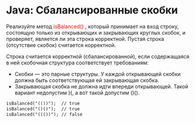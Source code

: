 # Java: Сбалансированные скобки

Реализуйте метод <convert style=color:red> isBalanced() </convert>, который принимает на вход строку, состоящую только из открывающих и закрывающих круглых скобок, и проверяет, является ли эта строка корректной. Пустая строка (отсутствие скобок) считается корректной.

Строка считается корректной (сбалансированной), если содержащаяся в ней скобочная структура соответствует требованиям:

 - Скобки — это парные структуры. У каждой открывающей скобки должна быть соответствующая ей закрывающая скобка.
 - Закрывающая скобка не должна идти впереди открывающей. Такой вариант недопустим )(, а вот такой допустим ()().

```markdown
isBalanced("(())");  // true
isBalanced("()()");  // true
isBalanced("((())"); // false
```